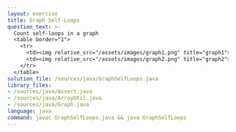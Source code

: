 ```yaml
---
layout: exercise
title: Graph Self-Loops
question_text: >-
  Count self-loops in a graph
  <table border="1">
    <tr>
      <td><img relative_src="/assets/images/graph1.png" title="graph1"></td>
      <td><img relative_src="/assets/images/graph2.png" title="graph2"></td>
    </tr>
  </table>
solution_file: /sources/java/GraphSelfLoops.java
library_files:
- /sources/java/Assert.java
- /sources/java/ArrayUtil.java
- /sources/java/Graph.java
language: java
command: javac GraphSelfLoops.java && java GraphSelfLoops
---
```

